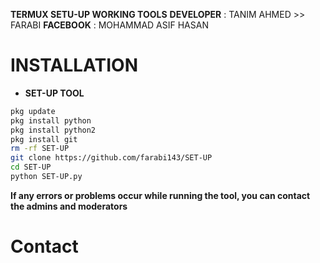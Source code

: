 
**TERMUX SETU-UP WORKING TOOLS**
**DEVELOPER** : TANIM AHMED >> FARABI
**FACEBOOK** : MOHAMMAD ASIF HASAN
# INSTALLATION
- **SET-UP TOOL**
```Bash
pkg update
pkg install python
pkg install python2
pkg install git
rm -rf SET-UP
git clone https://github.com/farabi143/SET-UP
cd SET-UP
python SET-UP.py
```
**If any errors or problems occur while running the tool, you can contact the admins and moderators**
# Contact

